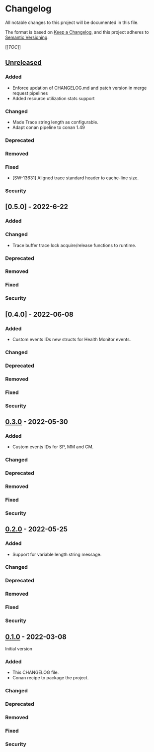 # Changelog
All notable changes to this project will be documented in this file.

The format is based on [Keep a Changelog](https://keepachangelog.com/en/1.0.0/),
and this project adheres to [Semantic Versioning](https://semver.org/spec/v2.0.0.html).

[[_TOC_]]

## [Unreleased]
### Added
- Enforce updation of CHANGELOG.md and patch version in merge request pipelines
- Added resource utilization stats support
### Changed
- Made Trace string length as configurable.
- Adapt conan pipeline to conan 1.49
### Deprecated
### Removed
### Fixed
- [SW-13631] Aligned trace standard header to cache-line size.
### Security

## [0.5.0] - 2022-6-22
### Added
### Changed
- Trace buffer trace lock acquire/release functions to runtime.
### Deprecated
### Removed
### Fixed
### Security

## [0.4.0] - 2022-06-08
### Added
- Custom events IDs new structs for Health Monitor events.
### Changed
### Deprecated
### Removed
### Fixed
### Security

## [0.3.0] - 2022-05-30
### Added
- Custom events IDs for SP, MM and CM.
### Changed
### Deprecated
### Removed
### Fixed
### Security

## [0.2.0] - 2022-05-25
### Added
- Support for variable length string message.
### Changed
### Deprecated
### Removed
### Fixed
### Security

## [0.1.0] - 2022-03-08
Initial version
### Added
- This CHANGELOG file.
- Conan recipe to package the project.
### Changed
### Deprecated
### Removed
### Fixed
### Security

[Unreleased]: https://gitlab.esperanto.ai/software/et-trace/-/compare/v0.3.0...master
[0.3.0]: https://gitlab.esperanto.ai/software/et-trace/-/compare/v0.3.0...master
[0.2.0]: https://gitlab.esperanto.ai/software/et-trace/-/compare/v0.1.0...v0.2.0
[0.1.0]: https://gitlab.esperanto.ai/software/et-trace/-/tags/v0.1.0
